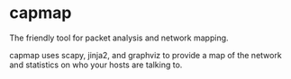 # capmap
The friendly tool for packet analysis and network mapping.

capmap uses scapy, jinja2, and graphviz to provide a map of the network and statistics on who your hosts are talking to.
